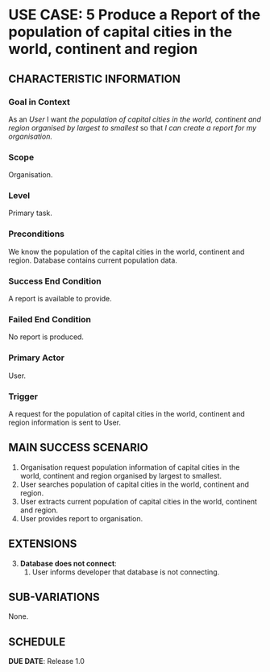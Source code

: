 # USE CASE: 5 Produce a Report of the population of capital cities in the world, continent and region

## CHARACTERISTIC INFORMATION

### Goal in Context

As an *User* I want *the population of capital cities in the world, continent and region organised by largest to smallest* so that *I can create a report for my organisation.*

### Scope

Organisation.

### Level

Primary task.

### Preconditions

We know the population of the capital cities in the world, continent and region.  Database contains current population data.

### Success End Condition

A report is available to provide.

### Failed End Condition

No report is produced.

### Primary Actor

User.

### Trigger

A request for the population of capital cities in the world, continent and region information is sent to User.

## MAIN SUCCESS SCENARIO

1. Organisation request population information of capital cities in the world, continent and region organised by largest to smallest.
2. User searches population of capital cities in the world, continent and region.
3. User extracts current population of capital cities in the world, continent and region.
4. User provides report to organisation.

## EXTENSIONS

3. **Database does not connect**:
    1. User informs developer that database is not connecting.

## SUB-VARIATIONS

None.

## SCHEDULE

**DUE DATE**: Release 1.0